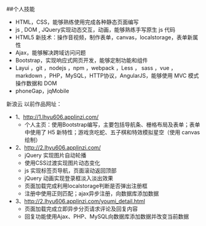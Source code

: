 
##个人技能
*	HTML，CSS，能够熟练使用完成各种静态页面编写
*	js , DOM , JQuery实现动态交互，动画，能够熟练手写原生 js 代码
*	HTML5 新技术：操作音视频，制作表单，canvas，localstorage，表单新属性
*	Ajax，能够解决跨域访问问题
*	Bootstrap，实现响应式网页开发，能够定制功能和组件
*	Layui ，git  ，nodejs ，npm ，webpack ，Less ， sass ，vue ，markdown ，PHP，MySQL，HTTP协议，AngularJS，能够使用 MVC 模式操作数据和 DOM
*	phoneGap，jqMobile

新浪云 以前作品网址：
*	1、http://1.lhyu606.applinzi.com/
	- 个人主页：使用Bootstrap编写，主要包括导航条、栅格布局及表单；表单中使用了 H5 新特性；游戏贪吃蛇、五子棋和特效模拟星空（使用 canvas 绘制）
*	2、http://2.lhyu606.applinzi.com/
	- jQuery 实现图片自动轮播
	- 使用CSS过渡实现图片动态变化
	- js 实现标签页导航，页面滚动返回顶部
	- jQuery 动画实现登录框淡入淡出效果
	- 页面加载完成利用localstorage判断是否弹出注册框
	- 注册中使用正则匹配；ajax异步注册，向数据库添加数据
*	3、http://2.lhyu606.applinzi.com/youmi_detail.html
	- 页面加载完成立即异步分页请求评论及回复内容
	- 回复功能使用Ajax、PHP、MySQL向数据库添加数据并改变当前数据
#
